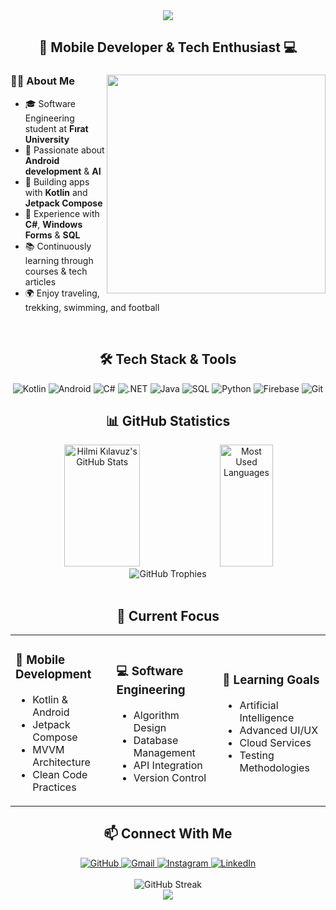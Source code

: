 <div align="center">
  <img src="https://capsule-render.vercel.app/api?type=waving&color=gradient&customColorList=12&height=200&section=header&text=Hilmi%20Kılavuz&fontSize=70&fontAlignY=35&desc=Software%20Engineering%20Student&descSize=25&descAlignY=55&animation=fadeIn" />
</div>


<h2 align="center">📱 Mobile Developer & Tech Enthusiast 💻</h2>

<div align="center">
  <img src="https://raw.githubusercontent.com/MicaelliMedeiros/micaellimedeiros/master/image/computer-illustration.png" min-width="380px" max-width="400px" width="350px" align="right">
  
  <div align="left">
    <h3>👨‍💻 About Me</h3>
    <ul>
      <li>🎓 Software Engineering student at <b>Fırat University</b></li>
      <li>🚀 Passionate about <b>Android development</b> & <b>AI</b></li>
      <li>📱 Building apps with <b>Kotlin</b> and <b>Jetpack Compose</b></li>
      <li>💼 Experience with <b>C#</b>, <b>Windows Forms</b> & <b>SQL</b></li>
      <li>📚 Continuously learning through courses & tech articles</li>
      <li>🌍 Enjoy traveling, trekking, swimming, and football</li>
    </ul>
  </div>
</div>

<br>

<h2 align="center">🛠️ Tech Stack & Tools</h2>

<div align="center">
  <img src="https://img.shields.io/badge/Kotlin-7F52FF?style=for-the-badge&logo=kotlin&logoColor=white" alt="Kotlin" />
  <img src="https://img.shields.io/badge/Android-3DDC84?style=for-the-badge&logo=android&logoColor=white" alt="Android" />
  <img src="https://img.shields.io/badge/C%23-239120?style=for-the-badge&logo=c-sharp&logoColor=white" alt="C#" />
  <img src="https://img.shields.io/badge/.NET-5C2D91?style=for-the-badge&logo=.net&logoColor=white" alt=".NET" />
  <img src="https://img.shields.io/badge/Java-ED8B00?style=for-the-badge&logo=openjdk&logoColor=white" alt="Java" />
  <img src="https://img.shields.io/badge/SQL-4479A1?style=for-the-badge&logo=mysql&logoColor=white" alt="SQL" />
  <img src="https://img.shields.io/badge/Python-3776AB?style=for-the-badge&logo=python&logoColor=white" alt="Python" />
  <img src="https://img.shields.io/badge/Firebase-FFCA28?style=for-the-badge&logo=firebase&logoColor=black" alt="Firebase" />
  <img src="https://img.shields.io/badge/Git-F05032?style=for-the-badge&logo=git&logoColor=white" alt="Git" />
</div>

<h2 align="center">📊 GitHub Statistics</h2>

<div align="center">
  <img width="49%" height="195px" src="https://github-readme-stats.vercel.app/api?username=HilmiKilavuz&show_icons=true&count_private=true&hide_border=true&bg_color=0d1117&title_color=00bfbf&icon_color=00bfbf&text_color=c9d1d9" alt="Hilmi Kılavuz's GitHub Stats" /> 
  <img width="41%" height="195px" src="https://github-readme-stats.vercel.app/api/top-langs/?username=HilmiKilavuz&layout=compact&hide_border=true&bg_color=0d1117&title_color=00bfbf&text_color=c9d1d9" alt="Most Used Languages" />
</div>

<div align="center">
  <img src="https://github-profile-trophy.vercel.app/?username=HilmiKilavuz&theme=algolia&row=1&column=6&margin-h=8&margin-w=8&no-bg=true" alt="GitHub Trophies" />
</div>


<br>

<h2 align="center">🚀 Current Focus</h2>

<div align="center">
  <table>
    <tr>
      <td>
        <h3>📱 Mobile Development</h3>
        <ul>
          <li>Kotlin & Android</li>
          <li>Jetpack Compose</li>
          <li>MVVM Architecture</li>
          <li>Clean Code Practices</li>
        </ul>
      </td>
      <td>
        <h3>💻 Software Engineering</h3>
        <ul>
          <li>Algorithm Design</li>
          <li>Database Management</li>
          <li>API Integration</li>
          <li>Version Control</li>
        </ul>
      </td>
      <td>
        <h3>🧠 Learning Goals</h3>
        <ul>
          <li>Artificial Intelligence</li>
          <li>Advanced UI/UX</li>
          <li>Cloud Services</li>
          <li>Testing Methodologies</li>
        </ul>
      </td>
    </tr>
  </table>
</div>

<h2 align="center">📫 Connect With Me</h2>

<div align="center">
  <a href="https://github.com/HilmiKilavuz">
    <img src="https://img.shields.io/badge/GitHub-100000?style=for-the-badge&logo=github&logoColor=white" alt="GitHub" />
  </a>
  <a href="mailto:kilavuzhilmi@gmail.com">
    <img src="https://img.shields.io/badge/Gmail-D14836?style=for-the-badge&logo=gmail&logoColor=white" alt="Gmail" />
  </a>
  <a href="https://www.instagram.com/hilmi.klvz/">
    <img src="https://img.shields.io/badge/Instagram-E4405F?style=for-the-badge&logo=instagram&logoColor=white" alt="Instagram" />
  </a>
  <a href="https://www.linkedin.com/in/hilmi-kilavuz">
    <img src="https://img.shields.io/badge/LinkedIn-0077B5?style=for-the-badge&logo=linkedin&logoColor=white" alt="LinkedIn" />
  </a>
</div>

<br>

<div align="center">
  <img src="https://github-readme-streak-stats.herokuapp.com/?user=HilmiKilavuz&theme=tokyonight&hide_border=true&stroke=0000&background=0D1117&ring=00bfbf&fire=00bfbf&currStreakLabel=00bfbf" alt="GitHub Streak" />
</div>

<div align="center">
  <img src="https://capsule-render.vercel.app/api?type=waving&color=gradient&customColorList=12&height=120&section=footer&animation=fadeIn" />
</div>
